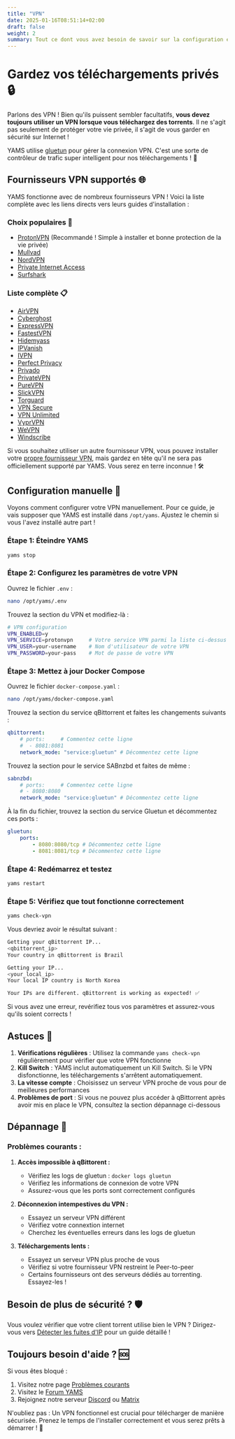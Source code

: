 ```yaml
---
title: "VPN"
date: 2025-01-16T08:51:14+02:00
draft: false
weight: 2
summary: Tout ce dont vous avez besoin de savoir sur la configuration et l'utilisation d'un VPN avec YAMS
---
```


# Gardez vos téléchargements privés 🔒

Parlons des VPN ! Bien qu'ils puissent sembler facultatifs, **vous devez toujours utiliser un VPN lorsque vous téléchargez des torrents**. Il ne s'agit pas seulement de protéger votre vie privée, il s'agit de vous garder en sécurité sur Internet !

YAMS utilise [gluetun](https://github.com/qdm12/gluetun) pour gérer la connexion VPN. C'est une sorte de contrôleur de trafic super intelligent pour nos téléchargements ! 🚦

## Fournisseurs VPN supportés 🌐

YAMS fonctionne avec de nombreux fournisseurs VPN ! Voici la liste complète avec les liens directs vers leurs guides d'installation :

### Choix populaires 🌟

-   [ProtonVPN](https://github.com/qdm12/gluetun-wiki/blob/main/setup/providers/protonvpn.md) (Recommandé ! Simple à installer et bonne protection de la vie privée)
-   [Mullvad](https://github.com/qdm12/gluetun-wiki/blob/main/setup/providers/mullvad.md)
-   [NordVPN](https://github.com/qdm12/gluetun-wiki/blob/main/setup/providers/nordvpn.md)
-   [Private Internet Access](https://github.com/qdm12/gluetun-wiki/blob/main/setup/providers/private-internet-access.md)
-   [Surfshark](https://github.com/qdm12/gluetun-wiki/blob/main/setup/providers/surfshark.md)

### Liste complète 📋

-   [AirVPN](https://github.com/qdm12/gluetun-wiki/blob/main/setup/providers/airvpn.md)
-   [Cyberghost](https://github.com/qdm12/gluetun-wiki/blob/main/setup/providers/cyberghost.md)
-   [ExpressVPN](https://github.com/qdm12/gluetun-wiki/blob/main/setup/providers/expressvpn.md)
-   [FastestVPN](https://github.com/qdm12/gluetun-wiki/blob/main/setup/providers/fastestvpn.md)
-   [Hidemyass](https://github.com/qdm12/gluetun-wiki/blob/main/setup/providers/hidemyass.md)
-   [IPVanish](https://github.com/qdm12/gluetun-wiki/blob/main/setup/providers/ipvanish.md)
-   [IVPN](https://github.com/qdm12/gluetun-wiki/blob/main/setup/providers/ivpn.md)
-   [Perfect Privacy](https://github.com/qdm12/gluetun-wiki/blob/main/setup/providers/perfect-privacy.md)
-   [Privado](https://github.com/qdm12/gluetun-wiki/blob/main/setup/providers/privado.md)
-   [PrivateVPN](https://github.com/qdm12/gluetun-wiki/blob/main/setup/providers/privatevpn.md)
-   [PureVPN](https://github.com/qdm12/gluetun-wiki/blob/main/setup/providers/purevpn.md)
-   [SlickVPN](https://github.com/qdm12/gluetun-wiki/blob/main/setup/providers/slickvpn.md)
-   [Torguard](https://github.com/qdm12/gluetun-wiki/blob/main/setup/providers/torguard.md)
-   [VPN Secure](https://github.com/qdm12/gluetun-wiki/blob/main/setup/providers/vpn-secure.md)
-   [VPN Unlimited](https://github.com/qdm12/gluetun-wiki/blob/main/setup/providers/vpn-unlimited.md)
-   [VyprVPN](https://github.com/qdm12/gluetun-wiki/blob/main/setup/providers/vyprvpn.md)
-   [WeVPN](https://github.com/qdm12/gluetun-wiki/blob/main/setup/providers/wevpn.md)
-   [Windscribe](https://github.com/qdm12/gluetun-wiki/blob/main/setup/providers/windscribe.md)

Si vous souhaitez utiliser un autre fournisseur VPN, vous pouvez installer votre [propre fournisseur VPN](https://github.com/qdm12/gluetun-wiki/blob/main/setup/providers/custom.md), mais gardez en tête qu'il ne sera pas officiellement supporté par YAMS. Vous serez en terre inconnue ! 🛠️

## Configuration manuelle 🔧

Voyons comment configurer votre VPN manuellement. Pour ce guide, je vais supposer que YAMS est installé dans `/opt/yams`. Ajustez le chemin si vous l'avez installé autre part !

### Étape 1: Éteindre YAMS

```bash
yams stop
```

### Étape 2: Configurez les paramètres de votre VPN

Ouvrez le fichier `.env` :

```bash
nano /opt/yams/.env
```

Trouvez la section du VPN et modifiez-là :

```bash
# VPN configuration
VPN_ENABLED=y
VPN_SERVICE=protonvpn     # Votre service VPN parmi la liste ci-dessus
VPN_USER=your-username    # Nom d'utilisateur de votre VPN
VPN_PASSWORD=your-pass    # Mot de passe de votre VPN
```

### Étape 3: Mettez à jour Docker Compose

Ouvrez le fichier `docker-compose.yaml` :

```bash
nano /opt/yams/docker-compose.yaml
```

Trouvez la section du service qBittorrent et faites les changements suivants :

```yaml
qbittorrent:
    # ports:     # Commentez cette ligne
    #  - 8081:8081
    network_mode: "service:gluetun" # Décommentez cette ligne
```

Trouvez la section pour le service SABnzbd et faites de même :

```yaml
sabnzbd:
    # ports:     # Commentez cette ligne
    # - 8080:8080
    network_mode: "service:gluetun" # Décommentez cette ligne
```

À la fin du fichier, trouvez la section du service Gluetun et décommentez ces ports :

```yaml
gluetun:
    ports:
        - 8080:8080/tcp # Décommentez cette ligne
        - 8081:8081/tcp # Décommentez cette ligne
```

### Étape 4: Redémarrez et testez

```bash
yams restart
```

### Étape 5: Vérifiez que tout fonctionne correctement

```bash
yams check-vpn
```

Vous devriez avoir le résultat suivant :

```bash
Getting your qBittorrent IP...
<qbittorrent_ip>
Your country in qBittorrent is Brazil

Getting your IP...
<your_local_ip>
Your local IP country is North Korea

Your IPs are different. qBittorrent is working as expected! ✅
```

Si vous avez une erreur, revérifiez tous vos paramètres et assurez-vous qu'ils soient corrects !

## Astuces 🎯

1. **Vérifications régulières** : Utilisez la commande `yams check-vpn` régulièrement pour vérifier que votre VPN fonctionne
2. **Kill Switch** : YAMS inclut automatiquement un Kill Switch. Si le VPN disfonctionne, les téléchargements s'arrêtent automatiquement.
3. **La vitesse compte** : Choisissez un serveur VPN proche de vous pour de meilleures performances
4. **Problèmes de port** : Si vous ne pouvez plus accéder à qBittorrent après avoir mis en place le VPN, consultez la section dépannage ci-dessous

## Dépannage 🔧

### Problèmes courants :

1. **Accès impossible à qBittorent :**

    - Vérifiez les logs de gluetun : `docker logs gluetun`
    - Vérifiez les informations de connexion de votre VPN
    - Assurez-vous que les ports sont correctement configurés

2. **Déconnexion intempestives du VPN :**

    - Essayez un serveur VPN différent
    - Vérifiez votre connextion internet
    - Cherchez les éventuelles erreurs dans les logs de gluetun

3. **Téléchargements lents :**
    - Essayez un serveur VPN plus proche de vous
    - Vérifiez si votre fournisseur VPN restreint le Peer-to-peer
    - Certains fournisseurs ont des serveurs dédiés au torrenting. Essayez-les !

## Besoin de plus de sécurité ? 🛡️

Vous voulez vérifier que votre client torrent utilise bien le VPN ? Dirigez-vous vers [Détecter les fuites d'IP](/advanced/torrenting/#la-sécurité-dabord--détecter-les-fuites-dip-) pour un guide détaillé !

## Toujours besoin d'aide ? 🆘

Si vous êtes bloqué :

1. Visitez notre page [Problèmes courants](/faqs/common-errors/)
2. Visitez le [Forum YAMS](https://forum.yams.media)
3. Rejoignez notre serveur [Discord](https://discord.gg/Gwae3tNMST) ou [Matrix](https://matrix.to/#/#yams-space:rogs.me)

N'oubliez pas : Un VPN fonctionnel est crucial pour télécharger de manière sécurisée. Prenez le temps de l'installer correctement et vous serez prêts à démarrer ! 🚀
